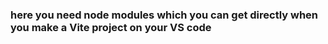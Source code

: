 ### here you need node modules which you can get directly when you make a Vite project on your VS code 
